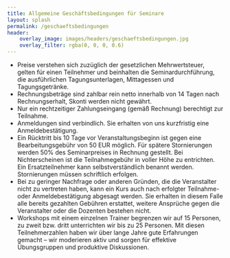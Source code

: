 ```yaml
---
title: Allgemeine Geschäftsbedingungen für Seminare
layout: splash
permalink: /geschaeftsbedingungen
header:
    overlay_image: images/headers/geschaeftsbedingungen.jpg
    overlay_filter: rgba(0, 0, 0, 0.6)
---
```

<div class="splash_text" markdown="1"> 

* Preise verstehen sich zuzüglich der gesetzlichen Mehrwertsteuer, gelten für einen Teilnehmer und beinhalten die Seminardurchführung, die ausführlichen Tagungsunterlagen, Mittagessen und Tagungsgetränke.  
* Rechnungsbeträge sind zahlbar rein netto innerhalb von 14 Tagen nach Rechnungserhalt, Skonti werden nicht gewährt.  
* Nur ein rechtzeitiger Zahlungseingang (gemäß Rechnung) berechtigt zur Teilnahme.  
* Anmeldungen sind verbindlich. Sie erhalten von uns kurzfristig eine Anmeldebestätigung.  
* Ein Rücktritt bis 10 Tage vor Veranstaltungsbeginn ist gegen eine Bearbeitungsgebühr von 50 EUR möglich. Für spätere Stornierungen werden 50% des Seminarpreises in Rechnung gestellt. Bei Nichterscheinen ist die Teilnahmegebühr in voller Höhe zu entrichten. Ein Ersatzteilnehmer kann selbstverständlich benannt werden. Stornierungen müssen schriftlich erfolgen.  
* Bei zu geringer Nachfrage oder anderen Gründen, die die Veranstalter nicht zu vertreten haben, kann ein Kurs auch nach erfolgter Teilnahme- oder Anmeldebestätigung abgesagt werden. Sie erhalten in diesem Falle alle bereits gezahlten Gebühren erstattet, weitere Ansprüche gegen die Veranstalter oder die Dozenten bestehen nicht.  
* Workshops mit einem einzelnen Trainer begrenzen wir auf 15 Personen, zu zweit bzw. dritt unterrichten wir bis zu 25 Personen. Mit diesen Teilnehmerzahlen haben wir über lange Jahre gute Erfahrungen gemacht – wir moderieren aktiv und sorgen für effektive Übungsgruppen und produktive Diskussionen.  

</div>